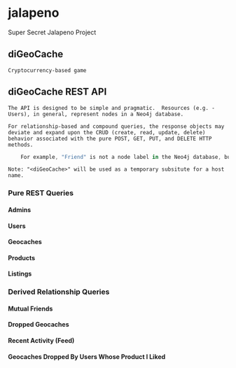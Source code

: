 # jalapeno
Super Secret Jalapeno Project

## diGeoCache

	Cryptocurrency-based game


## diGeoCache REST API

	The API is designed to be simple and pragmatic.  Resources (e.g. - Users), in general, represent nodes in a Neo4j database.  

	For relationship-based and compound queries, the response objects may deviate and expand upon the CRUD (create, read, update, delete) behavior associated with the pure POST, GET, PUT, and DELETE HTTP methods.

```js
	For example, "Friend" is not a node label in the Neo4j database, but is indicated by the relationships between nodes such as ":FRIENDS_WITH".  Using these relationships, a query can produce the list of mutual friends between two or more users.  The full set of properties of the users might be known to initiate the request for mutual friends, but having the __input__ packaged with the derived output can provide benefit to the consumers of the API by reducing the complexity of the view logic and to the producer by minimizing the load on the server through unnecessary follow-up requests.
```
	Note: "<diGeoCache>" will be used as a temporary subsitute for a host name.


### Pure REST Queries

#### Admins

#### Users

#### Geocaches

#### Products

#### Listings

### Derived Relationship Queries

#### Mutual Friends

#### Dropped Geocaches

#### Recent Activity (Feed)

#### Geocaches Dropped By Users Whose Product I Liked